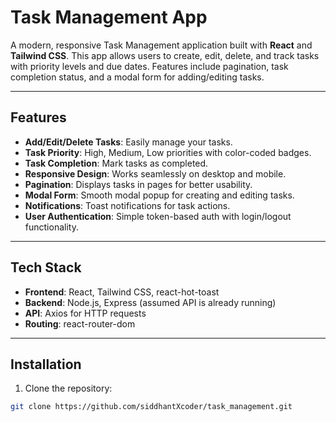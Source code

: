# Task Management App

A modern, responsive Task Management application built with **React** and **Tailwind CSS**. This app allows users to create, edit, delete, and track tasks with priority levels and due dates. Features include pagination, task completion status, and a modal form for adding/editing tasks.

---

## Features

- **Add/Edit/Delete Tasks**: Easily manage your tasks.
- **Task Priority**: High, Medium, Low priorities with color-coded badges.
- **Task Completion**: Mark tasks as completed.
- **Responsive Design**: Works seamlessly on desktop and mobile.
- **Pagination**: Displays tasks in pages for better usability.
- **Modal Form**: Smooth modal popup for creating and editing tasks.
- **Notifications**: Toast notifications for task actions.
- **User Authentication**: Simple token-based auth with login/logout functionality.

---

## Tech Stack

- **Frontend**: React, Tailwind CSS, react-hot-toast
- **Backend**: Node.js, Express (assumed API is already running)
- **API**: Axios for HTTP requests
- **Routing**: react-router-dom

---

## Installation

1. Clone the repository:
```bash
git clone https://github.com/siddhantXcoder/task_management.git
